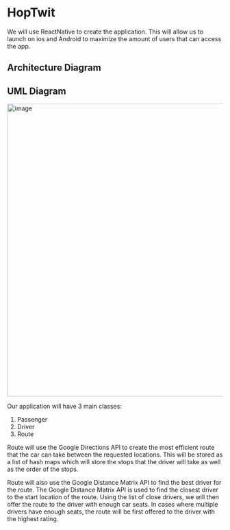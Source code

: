 # HopTwit

We will use ReactNative to create the application. This will allow us to launch on ios and Android to maximize the amount of users that can access the app.

## Architecture Diagram

## UML Diagram
<img width="683" alt="image" src="https://user-images.githubusercontent.com/59515786/212210016-24df1da4-edb9-4432-a624-f4362427eadc.png">

Our application will have 3 main classes:
1. Passenger
2. Driver
3. Route

Route will use the Google Directions API to create the most efficient route that the car can take between the requested locations. This will be stored as a list of hash maps which will store the stops that the driver will take as well as the order of the stops. 

Route will also use the Google Distance Matrix API to find the best driver for the route. The Google Distance Matrix API is used to find the closest driver to the start location of the route. Using the list of close drivers, we will then offer the route to the driver with enough car seats. In cases where multiple drivers have enough seats, the route will be first offered to the driver with the highest rating.

